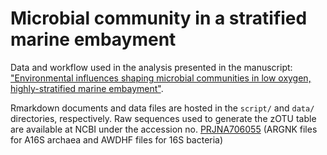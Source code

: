 # Microbial community in a stratified marine embayment

Data and workflow used in the analysis presented in the manuscript: ["Environmental influences shaping microbial communities in low oxygen, highly-stratified marine embayment"](https://www.int-res.com/abstracts/ame/v87/p185-203/).

Rmarkdown documents and data files are hosted in the `script/` and `data/` directories, respectively. 
Raw sequences used to generate the zOTU table are available at NCBI under the accession no. [PRJNA706055](https://www.ncbi.nlm.nih.gov/bioproject/706055) (ARGNK files for A16S archaea and AWDHF files for 16S bacteria)

